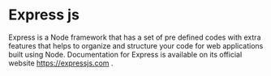 # Express js
Express is a Node framework that has a set of pre defined codes with extra features that helps to organize and structure your code for web applications built using Node.
Documentation for Express is available on its official website https://expressjs.com .
